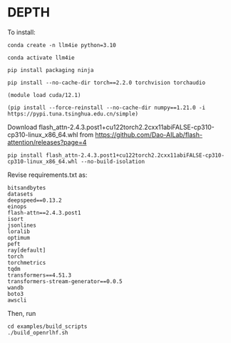 # DEPTH

To install:
```
conda create -n llm4ie python=3.10

conda activate llm4ie

pip install packaging ninja

pip install --no-cache-dir torch==2.2.0 torchvision torchaudio

(module load cuda/12.1)

(pip install --force-reinstall --no-cache-dir numpy==1.21.0 -i https://pypi.tuna.tsinghua.edu.cn/simple)
```

Download flash_attn-2.4.3.post1+cu122torch2.2cxx11abiFALSE-cp310-cp310-linux_x86_64.whl from https://github.com/Dao-AILab/flash-attention/releases?page=4

```
pip install flash_attn-2.4.3.post1+cu122torch2.2cxx11abiFALSE-cp310-cp310-linux_x86_64.whl --no-build-isolation
```

Revise requirements.txt as:
```
bitsandbytes
datasets
deepspeed==0.13.2
einops
flash-attn==2.4.3.post1
isort
jsonlines
loralib
optimum
peft
ray[default]
torch
torchmetrics
tqdm
transformers==4.51.3
transformers-stream-generator==0.0.5
wandb
boto3
awscli
```

Then, run
```
cd examples/build_scripts
./build_openrlhf.sh
```